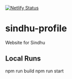 [![Netlify Status](https://api.netlify.com/api/v1/badges/e6e49b13-f092-43a2-9f71-fce3daab7779/deploy-status)](https://app.netlify.com/sites/sindhusha/deploys)
# sindhu-profile
Website for Sindhu

## Local Runs
npm run build
npm run start
